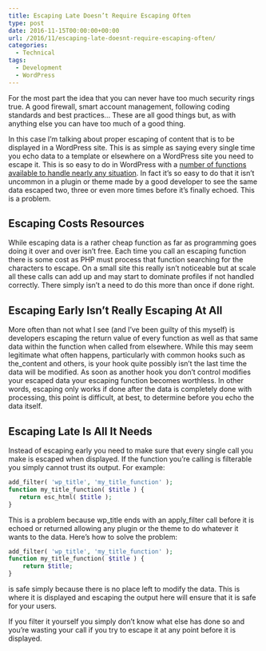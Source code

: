 ```yaml
---
title: Escaping Late Doesn’t Require Escaping Often
type: post
date: 2016-11-15T00:00:00+00:00
url: /2016/11/escaping-late-doesnt-require-escaping-often/
categories:
  - Technical
tags:
  - Development
  - WordPress
---
```


For the most part the idea that you can never have too much security rings true. A good firewall,&nbsp;smart account management, following coding standards and best practices… These are all good things but, as with anything else you can have too much of a good thing.

In this case I’m talking about proper escaping of content that is to be displayed in a WordPress site. This is as simple as saying every single time you echo data to a template or elsewhere on a WordPress site you need to escape it. This is so easy to do in WordPress with a [number of functions available to handle nearly any situation](https://codex.wordpress.org/Validating_Sanitizing_and_Escaping_User_Data). In fact it’s so easy to do that it isn’t uncommon in a plugin or theme&nbsp;made by a good developer to see the same data escaped two, three or even more times before it’s finally echoed. This is a problem.

## Escaping Costs Resources

While escaping data is a rather cheap function as far as programming goes doing it over and over isn’t free. Each time you call an escaping function there is some cost as PHP must process that function searching for the characters to escape. On a small site this really isn’t noticeable but at scale all these calls can add up and&nbsp;may start to dominate profiles if not handled correctly. There simply isn’t a need to do this more than once if done right.

## Escaping Early Isn’t Really Escaping At All

More often than not what I see (and I’ve been guilty of this myself) is developers escaping the return value of every function as well as that same data within the function when called from elsewhere. While this may seem legitimate what often happens, particularly with common hooks such as the_content and others, is your hook quite possibly isn’t the last time the data will be modified. As soon as another hook you don’t control modifies your escaped data your escaping function becomes worthless. In other words, escaping only works if done after the data is&nbsp;completely done with processing,&nbsp;this point is difficult, at best, to determine before you echo the data itself.

## Escaping Late Is All It Needs

Instead of escaping early you need to make sure that every single call you make is escaped when displayed. If the function you’re calling is filterable you simply cannot trust its output. For example:

``` php
add_filter( 'wp_title', 'my_title_function' );
function my_title_function( $title ) {
   return esc_html( $title );
}
```

This is a problem because wp\_title ends with an apply\_filter call before it is echoed or returned allowing any plugin or the theme to do whatever it wants to the data. Here’s how to solve the problem:

``` php
add_filter( 'wp_title', 'my_title_function' );
function my_title_function( $title ) {
    return $title;
}
```

is safe simply because there is no place left to modify the data. This is where it is displayed and escaping the output here will ensure that it is safe for your users.

If you filter it yourself you simply don’t know what else has done so and you’re wasting your call if you try to escape it at any point before it is displayed.
